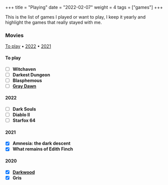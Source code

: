 +++
title = "Playing"
date = "2022-02-07"
weight = 4
tags = ["games"]
+++

This is the list of games I played or want to play, I keep it yearly and highlight the games that really stayed with me.

### Movies

[To play](#to-play) •
[2022](#2022) •
[2021](#2021)

#### To play

<div class="checklist">

- [ ] **Witchaven**
- [ ] **Darkest Dungeon**
- [ ] **Blasphemous**
- [ ] **[Gray Dawn](http://gray-dawn.com/)**

</div>

#### 2022

<div class="checklist">

- [ ] **Dark Souls**
- [ ] **Diablo II**
- [ ] **Starfox 64**

</div>

#### 2021

<div class="checklist">

- [x] **Amnesia: the dark descent**
- [x] **What remains of Edith Finch**

</div>

#### 2020

<div class="checklist">

- [x] **[Darkwood](http://www.darkwoodgame.com/)**
- [x] **Gris**

</div>

